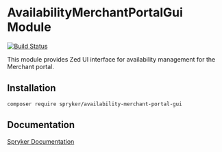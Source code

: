 # AvailabilityMerchantPortalGui Module
[![Build Status](https://travis-ci.org/spryker/availability-merchant-portal-gui.svg)](https://travis-ci.org/spryker/availability-merchant-portal-gui)

This module provides Zed UI interface for availability management for the Merchant portal.

## Installation

```
composer require spryker/availability-merchant-portal-gui
```

## Documentation

[Spryker Documentation](https://documentation.spryker.com/module_guide/overview.htm)

